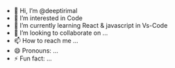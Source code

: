 - 👋 Hi, I’m @deeptirimal 
- 👀 I’m interested in Code
- 🌱 I’m currently learning React & javascript in Vs-Code 
- 💞️ I’m looking to collaborate on ...
- 📫 How to reach me ...
- 😄 Pronouns: ...
- ⚡ Fun fact: ...

<!---
deeptirimal/deeptirimal is a ✨ special ✨ repository because its `README.md` (this file) appears on your GitHub profile.
You can click the Preview link to take a look at your changes.
--->
